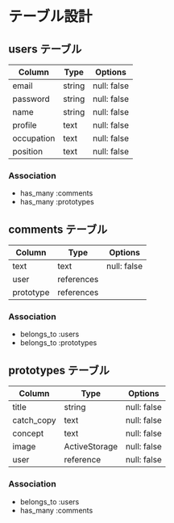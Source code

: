 # テーブル設計

## users テーブル

| Column    | Type   | Options     |
| --------- | ------ | ----------- |
| email     | string | null: false |
| password  | string | null: false |
| name      | string | null: false |
| profile   | text   | null: false |
| occupation| text   | null: false |
| position  | text   | null: false |

### Association

- has_many :comments
- has_many :prototypes

## comments テーブル

| Column    | Type       | Options     |
| --------- | ---------- | ----------- |
| text      | text       | null: false |
| user      | references |             |
| prototype | references |             |


### Association

- belongs_to :users
- belongs_to :prototypes

## prototypes テーブル

| Column         | Type          | Options                        |
| -------------- | ------------- | ------------------------------ |
| title          | string        | null: false                    |
| catch_copy     | text          | null: false                    |
| concept        | text          | null: false                    |
| image          | ActiveStorage | null: false                    |
| user           | reference     | null: false                    |

### Association

- belongs_to :users
- has_many :comments